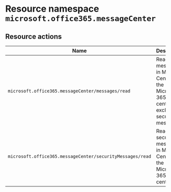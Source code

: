 # Resource namespace `microsoft.office365.messageCenter`
## Resource actions
|Name|Description|Privileged|
|-|-|-|
|`microsoft.office365.messageCenter/messages/read`|Read messages in Message Center in the Microsoft 365 admin center, excluding security messages|False|
|`microsoft.office365.messageCenter/securityMessages/read`|Read security messages in Message Center in the Microsoft 365 admin center|False|
